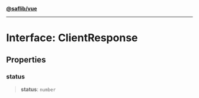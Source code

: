 [**@saflib/vue**](../index.md)

***

# Interface: ClientResponse

## Properties

### status

> **status**: `number`
